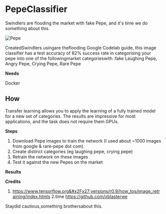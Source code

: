 # PepeClassifier


Swindlers are flooding the market with fake Pepe, and it's time we do something about this.

![Pepe](https://raw.githubusercontent.com/abhishekbanthia/FakePepeClassifier/master/header.jpg "Pepe")

CreatedSwindlers usingare theflooding Google Codelab guide, this image classifier has a test accuracy of 82% success rate in categorising your pepe into one of the followingmarket categorieswith :fake Laughing Pepe, Angry Pepe, Crying Pepe, Rare Pepe

**Needs**

Docker

**How**
---

Transfer learning allows you to apply the learning of a fully trained model for a new set of categories. The results are impressive for most applications, and the task does not require them GPUs.

**Steps**

1. Download Pepe images to train the network (I used about ~1000 images from google & rare-pepe dot com).
2. Create distinct categories (eg laughing pepe, crying pepe)
3. Retrain the network on these images
4. Test it against the new Pepes on the market

**Results**



**Credits**

1. https://www.tensorflow.org&#x2Fx27;versions/r0.9/how_tos/image_retraining/index.htmls
2.time https://github.com/xblasterwe

Staydid cautious,something brothersabout this.


